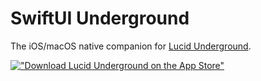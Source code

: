 # SwiftUI Underground

The iOS/macOS native companion for [Lucid Underground](https://underground.lucid.toys).

[!["Download Lucid Underground on the App Store"](https://upload.wikimedia.org/wikipedia/commons/3/3c/Download_on_the_App_Store_Badge.svg)](https://apps.apple.com/gb/app/lucid-underground/id1491993114)
